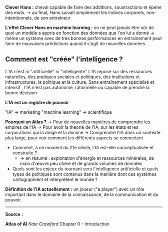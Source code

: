 **Clever Hans :** cheval capable de faire des additions, soustractions et épeler des mots.
	-> au final, Hans suivait simplement les indices corporels, non-intentionnels, de son entraîneur

**L'effet Clever Hans en machine learning :** on ne peut jamais être sûr de quoi un modèle a appris en fonction des données que l'on lui a donné
	-> même un système avec de très bonnes performances en entraînement peut faire de mauvaises prédictions quand il s'agit de nouvelles données

 Comment est "créée" l'intelligence ?
--

L'IA n'est ni "artificielle" ni "intelligente"
L'IA repose sur des ressources naturelles, des pratiques sociales et politiques, des institutions et infrastructures, la politique et la culture. 
Sans entraînement spécialisé et intensif , l'IA n'est pas autonome, rationnelle ou capable de prendre la bonne décision

**L'IA est un registre de pouvoir**

"IA" -> marketing
"machine learning" -> scientifique

**Pourquoi un Atlas ?**
-> Pour de nouvelles manières de comprendre les empires de l'IA
-> Pour avoir la théorie de l'IA, sur les états et les corporations qui la dirige et la domine
-> Comprendre l'IA dans un contexte plus large, pour voir comment les différents aspects se connectent

- Comment, à ce moment du 21e siècle, l'IA est-elle conceptualisée et construite ?
	- -> en résumé : exploitation d'énergie et ressources minérales, de main d'œuvre peu chère et de grands volumes de données
- Quels sont les enjeux du tournant vers l'intelligence artificielle et quels types de politiques sont contenus dans la manière dont ces systèmes cartographient et interprètent le monde ?

**Définition de l'IA actuellement :** un joueur ("a player") avec un rôle important dans le domaine de la connaissance, de la communication et du pouvoir.


---
**Source :**

**Atlas of AI**
*Kate Crawford*
Chapter 0 - Introduction